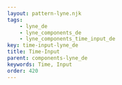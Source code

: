 ```yaml
---
layout: pattern-lyne.njk
tags: 
    - lyne_de
    - lyne_components_de
    - lyne_components_time_input_de
key: time-input-lyne_de
title: Time-Input
parent: components-lyne_de
keywords: Time, Input
order: 420
---
```

